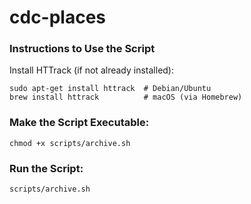 # cdc-places
 
### Instructions to Use the Script
Install HTTrack (if not already installed):

```
sudo apt-get install httrack  # Debian/Ubuntu  
brew install httrack          # macOS (via Homebrew)  
```


### Make the Script Executable:

```
chmod +x scripts/archive.sh
```

### Run the Script:

```
scripts/archive.sh
```